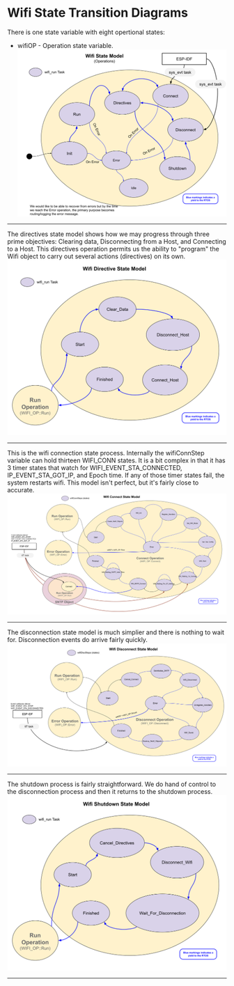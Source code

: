 # Wifi State Transition Diagrams 
There is one state variable with eight opertional states:
* wifiOP - Operation state variable.
![Run State Model](./drawings/wifi_state_model_run.svg)
___  
The directives state model shows how we may progress through three prime objectives: Clearing data, Disconnecting from a Host, and Connecting to a Host.  This directives operation permits us the ability to "program" the Wifi object to carry out several actions (directives) on its own.
![Directives State Model](./drawings/wifi_state_model_directives.svg)
___  
This is the wifi connection state process.  Internally the wifiConnStep variable can hold thirteen WIFI_CONN states.  It is a bit complex in that it has 3 timer states that watch for WIFI_EVENT_STA_CONNECTED, IP_EVENT_STA_GOT_IP, and Epoch time.   If any of those timer states fail, the system restarts wifi.  This model isn't perfect, but it's fairly close to accurate.
![Connect State Model](./drawings/wifi_state_model_connect.svg)
___  
The disconnection state model is much simplier and there is nothing to wait for.  Disconnection events do arrive fairly quickly.  
![Disconnect State Model](./drawings/wifi_state_model_disconnect.svg)
___   
The shutdown process is fairly straightforward.  We do hand of control to the disconnection process and then it returns to the shutdown process.
![Shutdown State Model](./drawings/wifi_state_model_shutdown.svg)
___  
